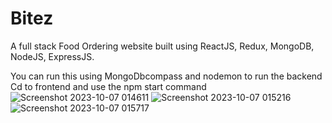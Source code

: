 # Bitez
A full stack Food Ordering website built using ReactJS, Redux, MongoDB, NodeJS, ExpressJS.

You can run this using MongoDbcompass and nodemon to run the backend
Cd to frontend and use the npm start command
![Screenshot 2023-10-07 014611](https://github.com/AchyuthPRao/Bitez/assets/108856697/0fc1b34d-b301-40a9-ae90-5a48c9b20252)
![Screenshot 2023-10-07 015216](https://github.com/AchyuthPRao/Bitez/assets/108856697/33b71792-3c6a-4f1b-96fc-ed5ea834f31a)
![Screenshot 2023-10-07 015717](https://github.com/AchyuthPRao/Bitez/assets/108856697/4b165a2b-aabf-40c4-9027-4456d03c983d)

